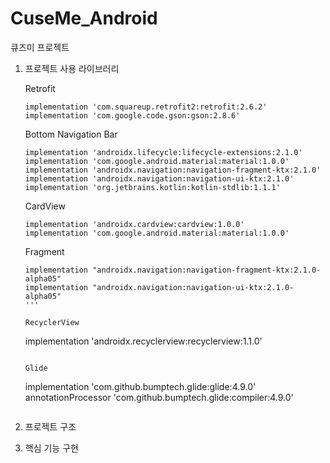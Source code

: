 # CuseMe_Android
큐즈미 프로젝트

1. 프로젝트 사용 라이브러리

    
    Retrofit
    ```       
    implementation 'com.squareup.retrofit2:retrofit:2.6.2'
    implementation 'com.google.code.gson:gson:2.8.6'
    ``` 

    
    Bottom Navigation Bar
    ```
    implementation 'androidx.lifecycle:lifecycle-extensions:2.1.0'
    implementation 'com.google.android.material:material:1.0.0'
    implementation 'androidx.navigation:navigation-fragment-ktx:2.1.0'
    implementation 'androidx.navigation:navigation-ui-ktx:2.1.0'
    implementation 'org.jetbrains.kotlin:kotlin-stdlib:1.1.1'
    ```

    CardView
    ```
    implementation 'androidx.cardview:cardview:1.0.0'
    implementation 'com.google.android.material:material:1.0.0'
    ```

    Fragment 
    ```
    implementation "androidx.navigation:navigation-fragment-ktx:2.1.0-alpha05"
    implementation "androidx.navigation:navigation-ui-ktx:2.1.0-alpha05"
    '''
    
    RecyclerView
    ```
    implementation 'androidx.recyclerview:recyclerview:1.1.0'
    ```
    
    Glide
    ```
    implementation 'com.github.bumptech.glide:glide:4.9.0'
    annotationProcessor 'com.github.bumptech.glide:compiler:4.9.0'
    ```
2. 프로젝트 구조
3. 핵심 기능 구현

